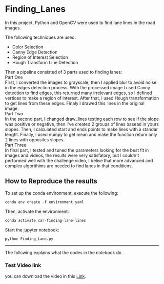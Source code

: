 # Finding_Lanes

In this project, Python and OpenCV were used to find lane lines in the road images.  

The following techniques are used:

- Color Selection
- Canny Edge Detection
- Region of Interest Selection
- Hough Transform Line Detection

Then a pipeline consisted of 3 parts used to finding lanes:
<br>
Part One
<br>
First, I converted the images to grayscale, then I applied blur to avoid noise in the edges detection process. With the processed image I used Canny detection to find edges, this returned many irrelevant edges, so I defined vertices to make a region of interest. After that, I used Hough transformation to get lines from these edges. Finaly I drawed this lines in the original image.
<br>
Part Two
<br>
In the second part, I changed draw_lines testing each row to see if the slope was positive or negative, then I've created 2 groups of lines basead in yours slopes. Then, I calculated start and ends points to make lines with a standar lenght. Finally, I used numpy to get mean and make the function return only 2 lines with opposites slopes.
<br>
Part Three
<br>
In final part, I tested and tuned the parameters looking for the best fit in images and videos, the results were very satisfatory, but I couldn't performed well with the challenge video, I belive that more advanced and complex algorithims are needed to find lanes in that conditions.

## How to Reproduce the results

To set up the conda environment, execute the following:

```python
conda env create -f environment.yaml
```

Then, activate the environment:

```python
conda activate car-finding-lane-lines
```

Start the jupyter notebook:

```bash
python Finding_Lane.py
```
---

The following explains what the codes in the notebook do.

### Test Video link 
you can download the video in this [Link](https://drive.google.com/file/d/1WiebkAXB2UIpNpgOJSavrdBHL7m98he1/view?usp=sharing).


